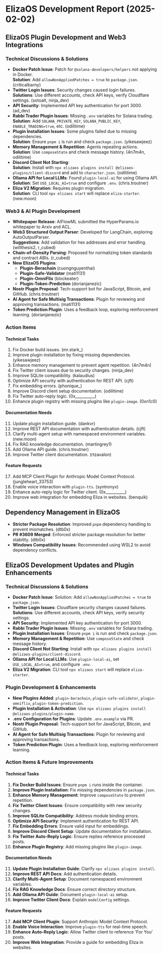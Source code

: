 # ElizaOS Development Report (2025-02-02)

## ElizaOS Plugin Development and Web3 Integrations

### Technical Discussions & Solutions
- **Docker Patch Issue**: Patch for `@solana-developers/helpers` not applying in Docker.  
  **Solution**: Add `allowNonAppliedPatches = true` to `package.json`. (criticalbarny)
- **Twitter Login Issues**: Security changes caused login failures.  
  **Solutions**: Use different accounts, check API keys, verify Cloudflare settings. (sotoalt, ninja_dev)
- **API Security**: Implemented API key authentication for port 3000. (ad_dev)
- **Rabbi Trader Plugin Issues**: Missing `.env` variables for Solana trading.  
  **Solution**: Add `SOLANA_PRIVATE_KEY`, `SOLANA_PUBLIC_KEY`, `ENABLE_TRADING=true`, etc. (odilitime)
- **Plugin Installation Issues**: Some plugins failed due to missing dependencies.  
  **Solution**: Ensure `pnpm i` is run and check `package.json`. (yikesawjeez)
- **Memory Management & Repetition**: Agents repeating actions.  
  **Solution**: Use `composeState` and check message history. (4n7m4n, odilitime)
- **Discord Client Not Starting**:  
  **Solution**: Install with `npx elizaos plugins install @elizaos-plugins/client-discord` and add to `character.json`. (odilitime)
- **Ollama API for Local LLMs**: Found `plugin-local-ai` for using Ollama API.  
  **Solution**: Set `USE_LOCAL_AI=true` and configure `.env`. (chris.troutner)
- **Eliza V2 Migration**: Requires plugin migration.  
  **Solution**: CLI tool `npx elizaos start` will replace `eliza-starter`. (new.moon)

### Web3 & AI Plugin Development
- **Whitepaper Release**: AIFlowML submitted the HyperParams.io whitepaper to Arxiv and ACL.
- **Web3 Structured Output Parser**: Developed for LangChain, exploring AutoOutputParser.  
  **Suggestions**: Add validation for hex addresses and error handling. (willthesis2, r_cubed)
- **Chain-of-Density Parsing**: Proposed for normalizing token standards and contract ABIs. (r_cubed)
- **New ElizaOS Plugins**:
  - **Plugin-Berachain** (cuongnguyenthai)
  - **Plugin-Safe-Validator** (mati1131)
  - **Plugin-OmniFlix** (blockeater)
  - **Plugin-Token-Prediction** (dorianjanezic)
- **Nostr Plugin Proposal**: Tech-support bot for JavaScript, Bitcoin, and GitHub. (chris.troutner)
- **AI Agent for Safe Multisig Transactions**: Plugin for reviewing and approving transactions. (mati1131)
- **Token Prediction Plugin**: Uses a feedback loop, exploring reinforcement learning. (dorianjanezic)

### Action Items
#### Technical Tasks
1. Fix Docker build issues. (mr.stark_)
2. Improve plugin installation by fixing missing dependencies. (yikesawjeez)
3. Enhance memory management to prevent agent repetition. (4n7m4n)
4. Fix Twitter client issues due to security changes. (ninja_dev)
5. Improve SQLite compatibility. (kalaudius)
6. Optimize API security with authentication for REST API. (cjft)
7. Fix embedding errors. (phonique_)
8. Improve Discord client setup documentation. (odilitime)
9. Fix Twitter auto-reply logic. (0x__________)
10. Enhance plugin registry with missing plugins like `plugin-image`. (0xn1c0)

#### Documentation Needs
11. Update plugin installation guide. (dankvr)
12. Improve REST API documentation with authentication details. (cjft)
13. Clarify multi-agent setup with namespaced environment variables. (new.moon)
14. Fix RAG knowledge documentation. (martingrey1)
15. Add Ollama API guide. (chris.troutner)
16. Improve Twitter client documentation. (rtzavalon)

#### Feature Requests
17. Add MCP Client Plugin for Anthropic Model Context Protocol. (jungleheart_33753)
18. Enable voice interaction with `plugin-tts`. (syntronyx)
19. Enhance auto-reply logic for Twitter client. (0x__________)
20. Improve web integration for embedding Eliza in websites. (benquik)

## Dependency Management in ElizaOS
- **Stricter Package Resolution**: Improved `pnpm` dependency handling to prevent mismatches. (dtb0x)
- **PR #3609 Merged**: Enforced stricter package resolution for better stability. (dtb0x)
- **Windows Compatibility Issues**: Recommended using WSL2 to avoid dependency conflicts.

## ElizaOS Development Updates and Plugin Enhancements

### Technical Discussions & Solutions
- **Docker Patch Issue**: Solution: Add `allowNonAppliedPatches = true` to `package.json`.
- **Twitter Login Issues**: Cloudflare security changes caused failures.  
  **Solutions**: Use different accounts, check API keys, verify security settings.
- **API Security**: Implemented API key authentication for port 3000.
- **Rabbi Trader Plugin Issues**: Missing `.env` variables for Solana trading.
- **Plugin Installation Issues**: Ensure `pnpm i` is run and check `package.json`.
- **Memory Management & Repetition**: Use `composeState` and check message history.
- **Discord Client Not Starting**: Install with `npx elizaos plugins install @elizaos-plugins/client-discord`.
- **Ollama API for Local LLMs**: Use `plugin-local-ai`, set `USE_LOCAL_AI=true`, and configure `.env`.
- **Eliza V2 Migration**: CLI tool `npx elizaos start` will replace `eliza-starter`.

### Plugin Development & Enhancements
- **New Plugins Added**: `plugin-berachain`, `plugin-safe-validator`, `plugin-omniflix`, `plugin-token-prediction`.
- **Plugin Installation & Activation**: Use `npx elizaos plugins install @elizaos-plugins/plugin-name`.
- **.env Configuration for Plugins**: Update `.env.example` via PR.
- **Nostr Plugin Proposal**: Tech-support bot for JavaScript, Bitcoin, and GitHub.
- **AI Agent for Safe Multisig Transactions**: Plugin for reviewing and approving transactions.
- **Token Prediction Plugin**: Uses a feedback loop, exploring reinforcement learning.

### Action Items & Future Improvements
#### Technical Tasks
1. **Fix Docker Build Issues**: Ensure `pnpm i` runs inside the container.
2. **Improve Plugin Installation**: Fix missing dependencies in `package.json`.
3. **Enhance Memory Management**: Improve `composeState` to prevent repetition.
4. **Fix Twitter Client Issues**: Ensure compatibility with new security changes.
5. **Improve SQLite Compatibility**: Address module binding errors.
6. **Optimize API Security**: Implement authentication for REST API.
7. **Fix Embedding Errors**: Ensure valid input for embeddings.
8. **Improve Discord Client Setup**: Update documentation for installation.
9. **Fix Twitter Auto-Reply Logic**: Ensure replies reference processed posts.
10. **Enhance Plugin Registry**: Add missing plugins like `plugin-image`.

#### Documentation Needs
11. **Update Plugin Installation Guide**: Clarify `npx elizaos plugins install`.
12. **Improve REST API Docs**: Add authentication details.
13. **Clarify Multi-Agent Setup**: Document namespaced environment variables.
14. **Fix RAG Knowledge Docs**: Ensure correct directory structure.
15. **Add Ollama API Guide**: Document `plugin-local-ai` setup.
16. **Improve Twitter Client Docs**: Explain `modelConfig` settings.

#### Feature Requests
17. **Add MCP Client Plugin**: Support Anthropic Model Context Protocol.
18. **Enable Voice Interaction**: Improve `plugin-tts` for real-time speech.
19. **Enhance Auto-Reply Logic**: Allow Twitter client to reference 'For You' posts.
20. **Improve Web Integration**: Provide a guide for embedding Eliza in websites.

